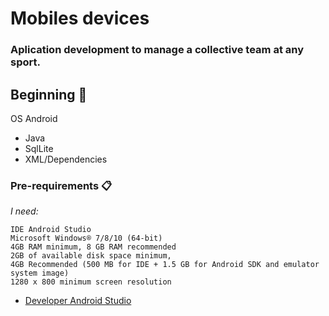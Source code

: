 <h1>Mobiles devices</h1>

<h3>Aplication development to manage a collective team at any sport.</h3>

## Beginning 🚀

<p>OS Android</p>

<ul>
	<li> Java </li>
	<li> SqlLite </li>
	<li> XML/Dependencies </li>
</ul>

### Pre-requirements 📋

_I need:_

	IDE Android Studio
	Microsoft Windows® 7/8/10 (64-bit)
	4GB RAM minimum, 8 GB RAM recommended
	2GB of available disk space minimum,
	4GB Recommended (500 MB for IDE + 1.5 GB for Android SDK and emulator system image)
	1280 x 800 minimum screen resolution
	
* [Developer Android Studio](https://developer.android.com/studio)

